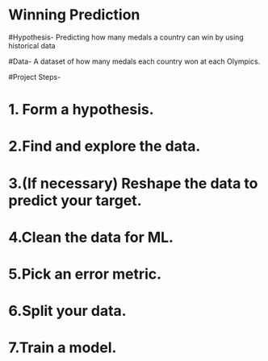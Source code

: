 # Winning Prediction


#Hypothesis-
Predicting how many medals a country can win by using historical data

#Data-
A dataset of how many medals each country won at each Olympics.




#Project Steps-

# 1. Form a hypothesis.
# 2.Find and explore the data.
# 3.(If necessary) Reshape the data to predict your target.
# 4.Clean the data for ML.
# 5.Pick an error metric.
# 6.Split your data.
# 7.Train a model.

